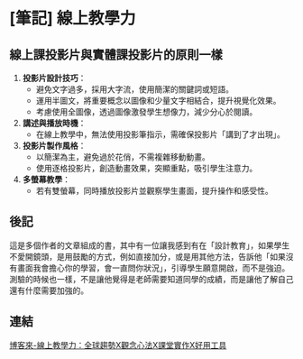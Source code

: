# [筆記] 線上教學力


<!--more-->
## 線上課投影片與實體課投影片的原則一樣
1. **投影片設計技巧**：
   - 避免文字過多，採用大字流，使用簡潔的關鍵詞或短語。
   - 運用半圖文，將重要概念以圖像和少量文字相結合，提升視覺化效果。
   - 考慮使用全圖像，透過圖像激發學生想像力，減少分心於閱讀。
2. **講述與播放時機**：
   - 在線上教學中，無法使用投影筆指示，需確保投影片「講到了才出現」。
3. **投影片製作風格**：
   - 以簡潔為主，避免過於花俏，不需複雜移動動畫。
   - 使用逐格投影片，創造動畫效果，突顯重點，吸引學生注意力。
4. **多螢幕教學**：
   - 若有雙螢幕，同時播放投影片並觀察學生畫面，提升操作和感受性。

## 後記

這是多個作者的文章組成的書，其中有一位讓我感到有在「設計教育」，如果學生不愛開鏡頭，是用鼓勵的方式，例如直接加分，或是用其他方法，告訴他「如果沒有畫面我會擔心你的學習，會一直問你狀況」，引導學生願意開啟，而不是強迫。測驗的時候也一樣，不是讓他覺得是老師需要知道同學的成績，而是讓他了解自己還有什麼需要加強的。

## 連結

[博客來-線上教學力：全球趨勢X觀念心法X課堂實作X好用工具](https://www.books.com.tw/products/0010900676 "‌")
